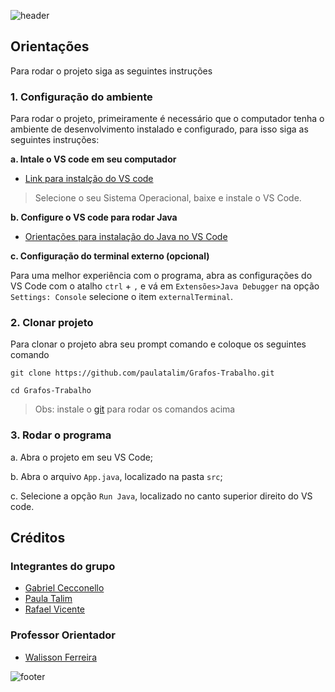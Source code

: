 ![header](https://capsule-render.vercel.app/api?type=waving&color=d736ff&fontColor=ffffff&height=200&section=header&text=Grafos&fontSize=45&animation=fadeIn&fontAlignY=38)


## Orientações

Para rodar o projeto siga as seguintes instruções

### 1. Configuração do ambiente

Para rodar o projeto, primeiramente é necessário que o computador tenha o ambiente de desenvolvimento instalado e configurado, para isso siga as seguintes instruções:

**a. Intale o VS code em seu computador**

- [Link para instalção do VS code](https://code.visualstudio.com/download)

> Selecione o seu Sistema Operacional, baixe e instale o VS Code.

**b. Configure o VS code para rodar Java**

- [Orientações para instalação do Java no VS Code](https://code.visualstudio.com/docs/java/java-tutorial)

**c. Configuração do terminal externo (opcional)**

Para uma melhor experiência com o programa, abra as configurações do VS Code com o atalho `ctrl` + `,` e vá em `Extensões>Java Debugger` na opção `Settings: Console` selecione o item `externalTerminal`.


### 2. Clonar projeto

Para clonar o projeto abra seu prompt comando e coloque os seguintes comando

```
git clone https://github.com/paulatalim/Grafos-Trabalho.git
```

```
cd Grafos-Trabalho
```

> Obs: instale o [git](https://git-scm.com/) para rodar os comandos acima

### 3. Rodar o programa

a. Abra o projeto em seu VS Code;

b. Abra o arquivo `App.java`, localizado na pasta `src`;

c. Selecione a opção `Run Java`, localizado no canto superior direito do VS code.

## Créditos

### Integrantes do grupo

- [Gabriel Cecconello](https://www.linkedin.com/in/gabriel-cecconello/)
- [Paula Talim](https://www.linkedin.com/in/paulatalim/)
- [Rafael Vicente](https://www.linkedin.com/in/rafael-vicente-8726a6204/)

### Professor Orientador

- [Walisson Ferreira](https://www.linkedin.com/in/walisson-ferreira-4b580a36/)

![footer](https://capsule-render.vercel.app/api?type=waving&color=d736ff&height=200&section=footer&animation=fadeIn)
